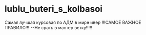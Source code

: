 # lublu_buteri_s_kolbasoi
Самая лучшая курсовая по АДМ в мире ивер
!!!САМОЕ ВАЖНОЕ ПРАВИЛО!!!
--Не срать в мастер ветку!!!!!
